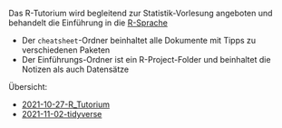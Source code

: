 Das R-Tutorium wird begleitend zur Statistik-Vorlesung angeboten und behandelt die Einführung in die [R-Sprache](https://www.r-project.org/)

- Der `cheatsheet`-Ordner beinhaltet alle Dokumente mit Tipps zu verschiedenen Paketen
- Der Einführungs-Ordner ist ein R-Project-Folder und beinhaltet die Notizen als auch Datensätze

Übersicht:
- [2021-10-27-R_Tutorium](2021-10-27-R_Tutorium.md)
- [2021-11-02-tidyverse](2021-11-02-tidyverse.md)